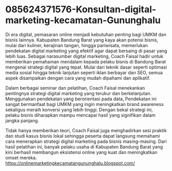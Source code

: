 # 085624371576-Konsultan-digital-marketing-kecamatan-Gununghalu
Di era digital, pemasaran online menjadi kebutuhan penting bagi UMKM dan bisnis lainnya. Kabupaten Bandung Barat yang kaya akan potensi bisnis, mulai dari kuliner, kerajinan tangan, hingga pariwisata, memerlukan pendekatan digital marketing yang efektif agar dapat bersaing di pasar yang lebih luas. Sebagai narasumber digital marketing, Coach Faisal hadir untuk memberikan pemahaman mendalam kepada pelaku bisnis di Bandung Barat mengenai strategi digital yang tepat. Mulai dari teknik dasar seperti optimasi media sosial hingga teknik lanjutan seperti iklan berbayar dan SEO, semua aspek disampaikan dengan cara yang mudah dipahami dan aplikatif.

Dalam berbagai seminar dan pelatihan, Coach Faisal menekankan pentingnya strategi digital marketing yang terukur dan berkelanjutan. Menggunakan pendekatan yang berorientasi pada data, Pendekatan ini sangat bermanfaat bagi UMKM yang ingin meningkatkan brand awareness sekaligus meraih konversi yang lebih tinggi. Dengan bekal strategi ini, pelaku bisnis diharapkan mampu mencapai hasil yang signifikan dalam jangka panjang.

Tidak hanya memberikan teori, Coach Faisal juga menghadirkan sesi praktik dan studi kasus bisnis lokal sehingga peserta dapat langsung memahami cara menerapkan strategi digital marketing pada bisnis masing-masing. Dari hasil pelatihan ini, banyak pelaku usaha di Kabupaten Bandung Barat yang kini berhasil membangun eksistensi online yang kuat dan meningkatkan omset mereka. 
https://onlinemarketingkecamatangununghalu.blogspot.com/
